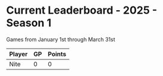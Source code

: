 #  Current Leaderboard - 2025 - Season 1

Games from January 1st through March 31st

|Player|GP|Points|
|------|------------|------|
|Nite|0|0|
